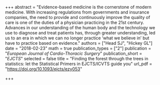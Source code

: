 +++
abstract = "Evidence-based medicine is the cornerstone of modern medicine. With increasing regulations from governments and insurance companies, the need to provide and continuously improve the quality of care is one of the duties of a physician practicing in the 21st century. Advances in our understanding of the human body and the technology we use to diagnose and treat patients has, through greater understanding, led us to an era in which we can no longer practice ‘what we believe in’ but have to practice based on evidence."
authors = ["Head SJ", "Hickey GL"]
date = "2018-02-23"
math = true
publication_types = ["2"]
publication = "*European Journal of Cardio-Thoracic Surgery*"
publication_short = "*EJCTS*"
selected = false
title = "Finding the forest through the trees in statistics: let the Statistical Primers in EJCTS/ICVTS guide you"
url_pdf = "https://doi.org/10.1093/ejcts/ezy053"

+++
